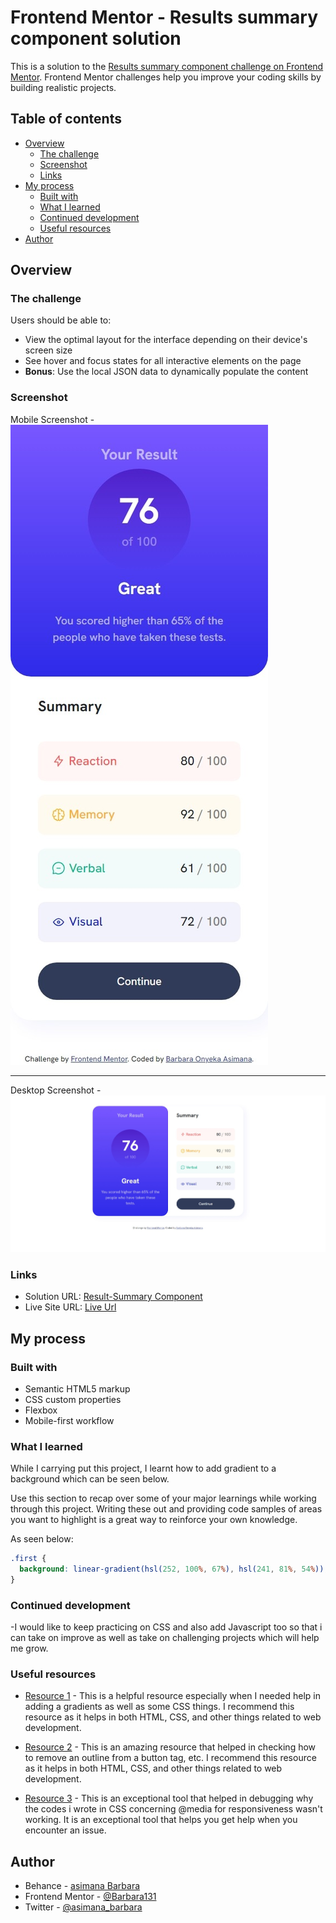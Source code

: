 <!-- @format -->

# Frontend Mentor - Results summary component solution

This is a solution to the [Results summary component challenge on Frontend Mentor](https://www.frontendmentor.io/challenges/results-summary-component-CE_K6s0maV). Frontend Mentor challenges help you improve your coding skills by building realistic projects.

## Table of contents

- [Overview](#overview)
  - [The challenge](#the-challenge)
  - [Screenshot](#screenshot)
  - [Links](#links)
- [My process](#my-process)
  - [Built with](#built-with)
  - [What I learned](#what-i-learned)
  - [Continued development](#continued-development)
  - [Useful resources](#useful-resources)
- [Author](#author)

## Overview

### The challenge

Users should be able to:

- View the optimal layout for the interface depending on their device's screen size
- See hover and focus states for all interactive elements on the page
- **Bonus**: Use the local JSON data to dynamically populate the content

### Screenshot

Mobile Screenshot -
![mobile verion](./assets/images/mobile-screenshot.jpeg)

---

Desktop Screenshot -
![desktop version](./assets/images/desktop-screenshot.jpeg)

### Links

- Solution URL: [Result-Summary Component](https://www.frontendmentor.io/challenges/results-summary-component-CE_K6s0maV)
- Live Site URL: [Live Url](https://barbara131.github.io/web-development/results-summary-component-main/index.html)

## My process

### Built with

- Semantic HTML5 markup
- CSS custom properties
- Flexbox
- Mobile-first workflow

### What I learned

While I carrying put this project, I learnt how to add gradient to a background which can be seen below.

Use this section to recap over some of your major learnings while working through this project. Writing these out and providing code samples of areas you want to highlight is a great way to reinforce your own knowledge.

As seen below:

```css
.first {
  background: linear-gradient(hsl(252, 100%, 67%), hsl(241, 81%, 54%));
}
```

### Continued development

-I would like to keep practicing on CSS and also add Javascript too so that i can take on improve as well as take on challenging projects which will help me grow.

### Useful resources

- [Resource 1](https://www.w3schools.com/) - This is a helpful resource especially when I needed help in adding a gradients as well as some CSS things. I recommend this resource as it helps in both HTML, CSS, and other things related to web development.

- [Resource 2](https://developer.mozilla.org/en-US/) - This is an amazing resource that helped in checking how to remove an outline from a button tag, etc. I recommend this resource as it helps in both HTML, CSS, and other things related to web development.

- [Resource 3](https://stackoverflow.com/) - This is an exceptional tool that helped in debugging why the codes i wrote in CSS concerning @media for responsiveness wasn't working. It is an exceptional tool that helps you get help when you encounter an issue.

## Author

- Behance - [asimana Barbara](https://www.behance.net/barbaraasimana)
- Frontend Mentor - [@Barbara131](https://www.frontendmentor.io/profile/Barbara131)
- Twitter - [@asimana_barbara](https://x.com/asimana_barbara?t=GnfokJobp2fos4gJwct7eg&s=08)
